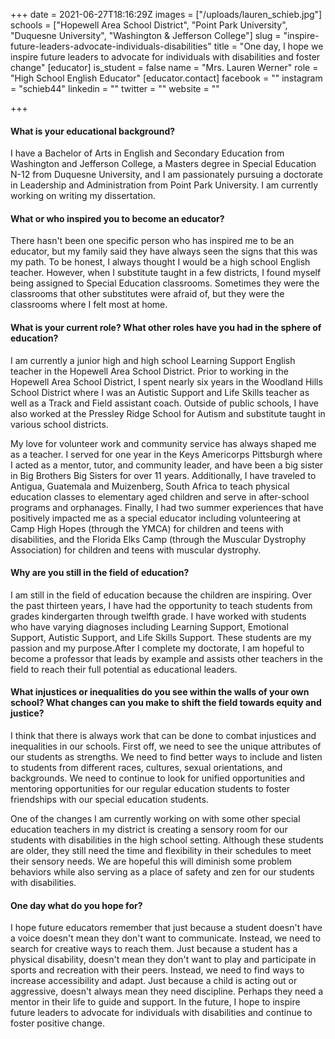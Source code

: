 +++
date = 2021-06-27T18:16:29Z
images = ["/uploads/lauren_schieb.jpg"]
schools = ["Hopewell Area School District", "Point Park University", "Duquesne University", "Washington & Jefferson College"]
slug = "inspire-future-leaders-advocate-individuals-disabilities"
title = "One day, I hope we inspire future leaders to advocate for individuals with disabilities and foster change"
[educator]
is_student = false
name = "Mrs. Lauren Werner"
role = "High School English Educator"
[educator.contact]
facebook = ""
instagram = "schieb44"
linkedin = ""
twitter = ""
website = ""

+++
#### What is your educational background?

I have a Bachelor of Arts in English and Secondary Education from Washington and Jefferson College, a Masters degree in Special Education N-12 from Duquesne University, and I am passionately pursuing a doctorate in Leadership and Administration from Point Park University. I am currently working on writing my dissertation.

#### What or who inspired you to become an educator?

There hasn't been one specific person who has inspired me to be an educator, but my family said they have always seen the signs that this was my path. To be honest, I always thought I would be a high school English teacher. However,  when I substitute taught in a few districts, I found myself being assigned to Special Education classrooms. Sometimes they were the classrooms that other substitutes were afraid of, but they were the classrooms where I felt most at home.

#### What is your current role? What other roles have you had in the sphere of education?

I am currently a junior high and high school Learning Support English teacher in the Hopewell Area School District. Prior to working in the Hopewell Area School District, I spent nearly six years in the Woodland Hills School District where I was an Autistic Support and Life Skills teacher as well as a Track and Field assistant coach. Outside of public schools, I have also worked at the Pressley Ridge School for Autism and substitute taught in various school districts.

My love for volunteer work and community service has always shaped me as a teacher. I served for one year in the Keys Americorps Pittsburgh where I acted as a mentor, tutor, and community leader, and have been a big sister in Big Brothers Big Sisters for over 11 years. Additionally, I have traveled to Antigua, Guatemala and Muizenberg, South Africa to teach physical education classes to elementary aged children and serve in after-school programs and orphanages. Finally, I had two summer experiences that have positively impacted me as a special educator including volunteering at Camp High Hopes (through the YMCA) for children and teens with disabilities, and the Florida Elks Camp (through the Muscular Dystrophy Association) for children and teens with muscular dystrophy.

#### Why are you still in the field of education?

I am still in the field of education because the children are inspiring. Over the past thirteen years, I have had the opportunity to teach students from grades kindergarten through twelfth grade. I have worked with students who have varying diagnoses including Learning Support, Emotional Support, Autistic Support, and Life Skills Support. These students are my passion and my purpose.After I complete my doctorate, I am hopeful to become a professor that leads by example and assists other teachers in the field to reach their full potential as educational leaders.

#### What injustices or inequalities do you see within the walls of your own school? What changes can you make to shift the field towards equity and justice?

I think that there is always work that can be done to combat injustices and inequalities in our schools. First off, we need to see the unique attributes of our students as strengths. We need to find better ways to include and listen to students from different races, cultures, sexual orientations, and backgrounds. We need to continue to look for unified opportunities and mentoring opportunities for our regular education students to foster friendships with our special education students.

One of the changes I am currently working on with some other special education teachers in my district is creating a sensory room for our students with disabilities in the high school setting. Although these students are older, they still need the time and flexibility in their schedules to meet their sensory needs. We are hopeful this will diminish some problem behaviors while also serving as a place of safety and zen for our students with disabilities.

#### One day what do you hope for?

I hope future educators remember that just because a student doesn't have a voice doesn't mean they don't want to communicate. Instead, we need to search for creative ways to reach them. Just because a student has a physical disability, doesn't mean they don't want to play and participate in sports and recreation with their peers. Instead, we need to find ways to increase accessibility and adapt. Just because a child is acting out or aggressive, doesn't always mean they need discipline. Perhaps they need a mentor in their life to guide and support. In the future, I hope to inspire future leaders to advocate for individuals with disabilities and continue to foster positive change.
